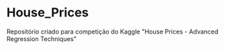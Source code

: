 # House_Prices
Repositório criado para competição do Kaggle "House Prices - Advanced Regression Techniques"
